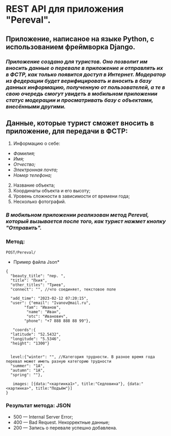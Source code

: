# REST API для приложения "Pereval".
## Приложение, написаное на языке Python, с использованием фреймворка Django. 

### _Приложение создано для туристов. Оно позволит им вносить данные о перевале в приложение и отправлять их в ФСТР, как только появится доступ в Интернет. Модератор из федерации будет верифицировать и вносить в базу данных информацию, полученную от пользователей, а те в свою очередь смогут увидеть в мобильном приложении статус модерации и просматривать базу с объектами, внесёнными другими._

## Данные, которые турист сможет вносить в приложение, для передачи в ФСТР:
 1) Информацию о себе:
 - _Фамилия;_
 - _Имя;_
 - _Отчество;_
 - _Электронная почта;_
 - _Номер телефона;_
 2) Название объекта;
 3) Координаты объекта и его высоту;
 4) Уровень сложности в зависимости от времени года;
 5) Несколько фотографий.

### _В мобильном приложении реализован метод Pereval, который вызывается после того, как турист нажмет кнопку "Отправить"._

### Метод:

```
POST/Pereval/
```

 * Пример файла Json*

```
{
  "beauty_title": "пер. ",
  "title": "Пхия",
  "other_titles": "Триев",
  "connect": "", //что соединяет, текстовое поле
 
  "add_time": "2023-02-12 07:20:15",
  "user": {"email": "Ivanov@mail.ru", 		
        "fam": "Иванов",
		 "name": "Иван",
		 "otc": "Иванович",
        "phone": "+7 888 888 88 99"}, 
 
   "coords":{
  "latitude": "52.5432",
  "longitude": "5.5346",
  "height": "1300"}
 
 
  level:{"winter": "", //Категория трудности. В разное время года перевал может иметь разную категорию трудности
  "summer": "1А",
  "autumn": "1А",
  "spring": ""},
 
   images: [{data:"<картинка1>", title:"Седловина"}, {data:"<картинка>", title:"Подъём"}]
}
```

### Результат метода: JSON
  * 500 — Internal Server Error;
  * 400 — Bad Request. Некорректные данные;
  * 200 — Запись о перевале успешно добавлена.
